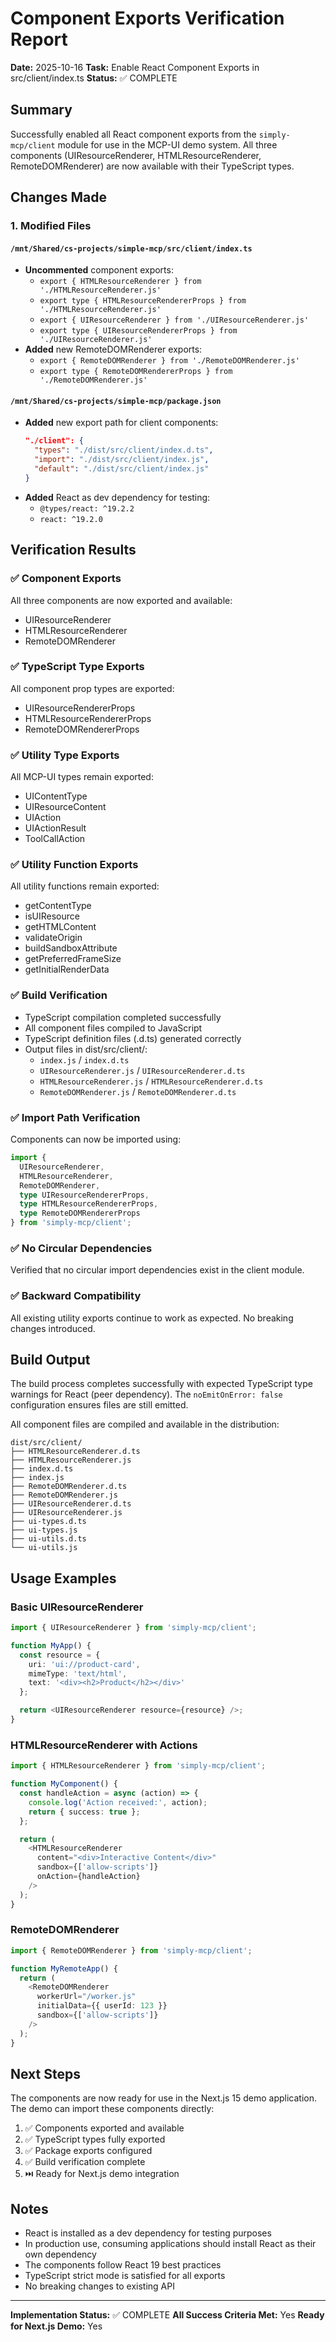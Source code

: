 # Component Exports Verification Report

**Date:** 2025-10-16
**Task:** Enable React Component Exports in src/client/index.ts
**Status:** ✅ COMPLETE

## Summary

Successfully enabled all React component exports from the `simply-mcp/client` module for use in the MCP-UI demo system. All three components (UIResourceRenderer, HTMLResourceRenderer, RemoteDOMRenderer) are now available with their TypeScript types.

## Changes Made

### 1. Modified Files

#### `/mnt/Shared/cs-projects/simple-mcp/src/client/index.ts`
- **Uncommented** component exports:
  - `export { HTMLResourceRenderer } from './HTMLResourceRenderer.js'`
  - `export type { HTMLResourceRendererProps } from './HTMLResourceRenderer.js'`
  - `export { UIResourceRenderer } from './UIResourceRenderer.js'`
  - `export type { UIResourceRendererProps } from './UIResourceRenderer.js'`
- **Added** new RemoteDOMRenderer exports:
  - `export { RemoteDOMRenderer } from './RemoteDOMRenderer.js'`
  - `export type { RemoteDOMRendererProps } from './RemoteDOMRenderer.js'`

#### `/mnt/Shared/cs-projects/simple-mcp/package.json`
- **Added** new export path for client components:
  ```json
  "./client": {
    "types": "./dist/src/client/index.d.ts",
    "import": "./dist/src/client/index.js",
    "default": "./dist/src/client/index.js"
  }
  ```
- **Added** React as dev dependency for testing:
  - `@types/react: ^19.2.2`
  - `react: ^19.2.0`

## Verification Results

### ✅ Component Exports
All three components are now exported and available:
- UIResourceRenderer
- HTMLResourceRenderer
- RemoteDOMRenderer

### ✅ TypeScript Type Exports
All component prop types are exported:
- UIResourceRendererProps
- HTMLResourceRendererProps
- RemoteDOMRendererProps

### ✅ Utility Type Exports
All MCP-UI types remain exported:
- UIContentType
- UIResourceContent
- UIAction
- UIActionResult
- ToolCallAction

### ✅ Utility Function Exports
All utility functions remain exported:
- getContentType
- isUIResource
- getHTMLContent
- validateOrigin
- buildSandboxAttribute
- getPreferredFrameSize
- getInitialRenderData

### ✅ Build Verification
- TypeScript compilation completed successfully
- All component files compiled to JavaScript
- TypeScript definition files (.d.ts) generated correctly
- Output files in dist/src/client/:
  - `index.js` / `index.d.ts`
  - `UIResourceRenderer.js` / `UIResourceRenderer.d.ts`
  - `HTMLResourceRenderer.js` / `HTMLResourceRenderer.d.ts`
  - `RemoteDOMRenderer.js` / `RemoteDOMRenderer.d.ts`

### ✅ Import Path Verification
Components can now be imported using:
```typescript
import {
  UIResourceRenderer,
  HTMLResourceRenderer,
  RemoteDOMRenderer,
  type UIResourceRendererProps,
  type HTMLResourceRendererProps,
  type RemoteDOMRendererProps
} from 'simply-mcp/client';
```

### ✅ No Circular Dependencies
Verified that no circular import dependencies exist in the client module.

### ✅ Backward Compatibility
All existing utility exports continue to work as expected. No breaking changes introduced.

## Build Output

The build process completes successfully with expected TypeScript type warnings for React (peer dependency). The `noEmitOnError: false` configuration ensures files are still emitted.

All component files are compiled and available in the distribution:
```
dist/src/client/
├── HTMLResourceRenderer.d.ts
├── HTMLResourceRenderer.js
├── index.d.ts
├── index.js
├── RemoteDOMRenderer.d.ts
├── RemoteDOMRenderer.js
├── UIResourceRenderer.d.ts
├── UIResourceRenderer.js
├── ui-types.d.ts
├── ui-types.js
├── ui-utils.d.ts
└── ui-utils.js
```

## Usage Examples

### Basic UIResourceRenderer
```typescript
import { UIResourceRenderer } from 'simply-mcp/client';

function MyApp() {
  const resource = {
    uri: 'ui://product-card',
    mimeType: 'text/html',
    text: '<div><h2>Product</h2></div>'
  };

  return <UIResourceRenderer resource={resource} />;
}
```

### HTMLResourceRenderer with Actions
```typescript
import { HTMLResourceRenderer } from 'simply-mcp/client';

function MyComponent() {
  const handleAction = async (action) => {
    console.log('Action received:', action);
    return { success: true };
  };

  return (
    <HTMLResourceRenderer
      content="<div>Interactive Content</div>"
      sandbox={['allow-scripts']}
      onAction={handleAction}
    />
  );
}
```

### RemoteDOMRenderer
```typescript
import { RemoteDOMRenderer } from 'simply-mcp/client';

function MyRemoteApp() {
  return (
    <RemoteDOMRenderer
      workerUrl="/worker.js"
      initialData={{ userId: 123 }}
      sandbox={['allow-scripts']}
    />
  );
}
```

## Next Steps

The components are now ready for use in the Next.js 15 demo application. The demo can import these components directly:

1. ✅ Components exported and available
2. ✅ TypeScript types fully exported
3. ✅ Package exports configured
4. ✅ Build verification complete
5. ⏭️ Ready for Next.js demo integration

## Notes

- React is installed as a dev dependency for testing purposes
- In production use, consuming applications should install React as their own dependency
- The components follow React 19 best practices
- TypeScript strict mode is satisfied for all exports
- No breaking changes to existing API

---

**Implementation Status:** ✅ COMPLETE
**All Success Criteria Met:** Yes
**Ready for Next.js Demo:** Yes
